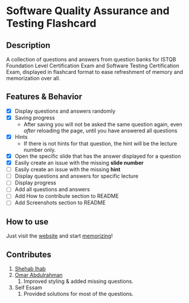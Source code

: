# Software Quality Assurance and Testing Flashcard
## Description
A collection of questions and answers from question banks for ISTQB Foundation Level Certification Exam and Software Testing Certification Exam, displayed in flashcard format to ease refreshment of memory and memorization over all.
## Features & Behavior
- [x] Display questions and answers randomly
- [x] Saving progress 
  - After saving you will not be asked the same question again, even *after* reloading the page, until you have answered all questions
- [x] Hints
  - If there is not hints for that question, the hint will be the lecture number only.
- [x] Open the specific slide that has the answer displayed for a question
- [x] Easily create an issue with the missing **slide number**
- [ ] Easily create an issue with the missing **hint**
- [ ] Display questions and answers for specific lecture
- [ ] Display progress
- [ ] Add all questions and answers
- [ ] Add How to contribute section to README
- [ ] Add Screenshots section to README
## How to use
Just visit the [website](https://sqa-flashcard.netlify.app/) and start [memorizing](https://media.tenor.com/52yUflMRmKUAAAAM/peeposad.gif)!
## Contributes
1. [Shehab Ihab](https://github.com/shehab910/)
1. [Omar Abdulrahman](https://github.com/omarr45/)
    1. Improved styling & added missing questions.
1. Seif Essam
    1. Provided solutions for most of the questions.